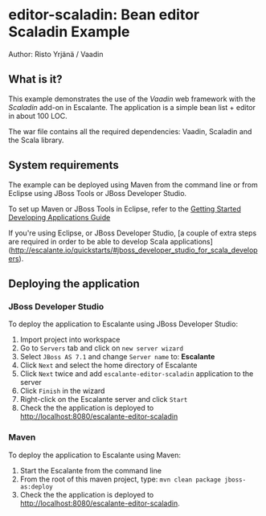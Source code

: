 # editor-scaladin: Bean editor Scaladin Example

Author: Risto Yrjänä / Vaadin

## What is it?

This example demonstrates the use of the *Vaadin* web framework with the
*Scaladin* add-on in Escalante. The application is a simple bean list +
editor in about 100 LOC.

The war file contains all the required dependencies: Vaadin, Scaladin and
the Scala library.

## System requirements

The example can be deployed using Maven from the command line or from Eclipse
using JBoss Tools or JBoss Developer Studio.

To set up Maven or JBoss Tools in Eclipse, refer to the
[Getting Started Developing Applications Guide](https://docs.jboss.org/author/display/AS71/Getting+Started+Developing+Applications+Guide)

If you're using Eclipse, or JBoss Developer Studio,
[a couple of extra steps are required in order to be able to develop Scala applications]
(http://escalante.io/quickstarts/#jboss_developer_studio_for_scala_developers).

## Deploying the application

### JBoss Developer Studio

To deploy the application to Escalante using JBoss Developer Studio:

1. Import project into workspace
2. Go to `Servers` tab and click on `new server wizard`
3. Select `JBoss AS 7.1` and change `Server name` to: **Escalante**
4. Click `Next` and select the home directory of Escalante
5. Click `Next` twice and add `escalante-editor-scaladin` application to the server
6. Click `Finish` in the wizard
7. Right-click on the Escalante server and click `Start`
8. Check the the application is deployed to
<http://localhost:8080/escalante-editor-scaladin>

### Maven

To deploy the application to Escalante using Maven:

1. Start the Escalante from the command line
2. From the root of this maven project, type:
`mvn clean package jboss-as:deploy`
3. Check the the application is deployed to
<http://localhost:8080/escalante-editor-scaladin>.